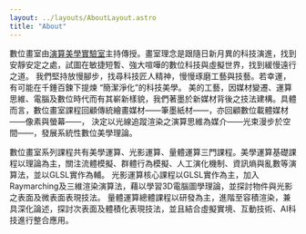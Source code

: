 ```yaml
---
layout: ../layouts/AboutLayout.astro
title: "About"
---
```


數位畫室由[演算美學實驗室](https://cmhsieh.github.io/ComputingAestheticsLab/)主持傳授。畫室理念是跟隨日新月異的科技演進，找到安靜安定之處，試圖在敏捷短暫、強大喧嘩的數位科技與虛擬世界，找到緩慢遠行之道。 我們堅持放慢腳步，找尋科技匠人精神，慢慢琢磨工藝與技藝。若幸運，有可能在千錘百鍊下提煉 “簡潔淨化”的科技美學。 美的工藝，因媒材變遷、運算思維、電腦及數位時代而有其嶄新樣貌，我們著墨於新媒材背後之技法建構。具體而言，數位畫室課程回顧傳統繪畫媒材——筆墨紙材——，亦回顧數位載體媒材——像素與螢幕——， 決定以光線追蹤渲染之演算思維為媒介——光束漫步於空間——，發展系統性數位美學理論。

數位畫室系列課程共有美學運算、光影運算、量體運算三門課程。美學運算基礎課程以理論為主，關注流體模擬、群體行為模擬、人工演化機制、資訊熵與亂數等演算法，並以GLSL實作為輔。 光影運算核心課程以GLSL實作為主，加入Raymarching及三維渲染演算法，藉以學習3D電腦圖學理論，並探討物件與光影之表面及微表面表現技法。 量體運算總體課程以研發為主，進階至容積渲染，兼具深化論述，探討次表面及體積化表現技法，並且結合虛擬實境、互動技術、AI科技進行整合應用。